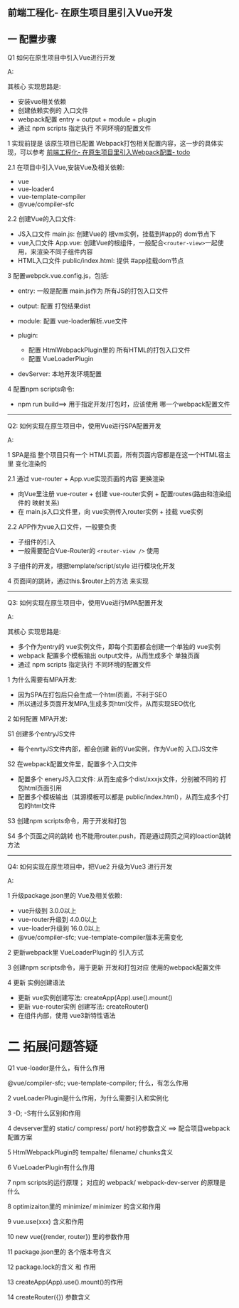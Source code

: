 ## 前端工程化- 在原生项目里引入Vue开发


## 一 配置步骤

Q1 如何在原生项目中引入Vue进行开发

A: </br>

其核心 实现思路是: 
  - 安装vue相关依赖
  - 创建依赖实例的 入口文件
  - webpack配置 entry + output + module + plugin
  - 通过 npm scripts 指定执行 不同环境的配置文件


1 实现前提是 该原生项目已配置 Webpack打包相关配置内容，这一步的具体实现，可以参考 [前端工程化- 在原生项目里引入Webpack配置- todo](todo)

2.1 在项目中引入Vue,安装Vue及相关依赖:
  - vue
  - vue-loader4
  - vue-template-compiler
  - @vue/compiler-sfc

2.2 创建Vue的入口文件: 
  - JS入口文件 main.js:  创建Vue的 根vm实例，挂载到#app的 dom节点下
  - vue入口文件 App.vue: 创建Vue的根组件，一般配合`<router-view>`一起使用，来渲染不同子组件内容
  - HTML入口文件 public/index.html: 提供 #app挂载dom节点

3 配置webpck.vue.config.js，包括:
  - entry:  一般是配置 main.js作为 所有JS的打包入口文件
  - output: 配置 打包结果dist
  - module: 配置 vue-loader解析.vue文件
  - plugin: 
    - 配置 HtmlWebpackPlugin里的 所有HTML的打包入口文件
    - 配置 VueLoaderPlugin

  - devServer: 本地开发环境配置

4 配置npm scripts命令:
  - npm run build==> 用于指定开发/打包时，应该使用 哪一个webpack配置文件


--------------------------------------------------------------------
Q2: 如何实现在原生项目中，使用Vue进行SPA配置开发

A: <br/>

1 SPA是指 整个项目只有一个 HTML页面，所有页面内容都是在这一个HTML宿主里 变化渲染的

2.1 通过 vue-router + App.vue实现页面的内容 更换渲染
  - 向Vue里注册 vue-router + 创建 vue-router实例 + 配置routes(路由和渲染组件的 映射关系)
  - 在 main.js入口文件里，向 vue实例传入router实例 + 挂载 vue实例

2.2 APP作为vue入口文件，一般要负责
  - 子组件的引入
  - 一般需要配合Vue-Router的 `<router-view />` 使用

3 子组件的开发，根据template/script/style 进行模块化开发

4 页面间的跳转，通过this.$router上的方法 来实现


------------------------------------------------------------------------
Q3: 如何实现在原生项目中，使用Vue进行MPA配置开发

A: <br/>

其核心 实现思路是: 
  - 多个作为entry的 vue实例文件，即每个页面都会创建一个单独的 vue实例
  - webpack 配置多个模板输出 output文件，从而生成多个 单独页面
  - 通过 npm scripts 指定执行 不同环境的配置文件


1 为什么需要有MPA开发:
  - 因为SPA在打包后只会生成一个html页面，不利于SEO
  - 所以通过多页面开发MPA,生成多页html文件，从而实现SEO优化

2 如何配置 MPA开发:
  
S1 创建多个entryJS文件
  - 每个enrtyJS文件内部，都会创建 新的Vue实例，作为Vue的 入口JS文件

S2 在webpack配置文件里，配置多个入口文件
  - 配置多个 eneryJS入口文件: 从而生成多个dist/xxxjs文件，分别被不同的 打包html页面引用
  - 配置多个模板输出（其源模板可以都是 public/index.html），从而生成多个打包的html文件

S3 创建npm scripts命令，用于开发和打包

S4 多个页面之间的跳转 也不能用router.push，而是通过网页之间的loaction跳转方法
 

------------------------------------------------------------------------
Q4: 如何实现在原生项目中，把Vue2 升级为Vue3 进行开发

A: <br/>

1 升级package.json里的 Vue及相关依赖:
  - vue升级到 3.0.0以上
  - vue-router升级到 4.0.0以上
  - vue-loader升级到 16.0.0以上
  - @vue/compiler-sfc; vue-template-compiler版本无需变化

2 更新webpack里 VueLoaderPlugin的 引入方式

3 创建npm scripts命令，用于更新 开发和打包对应 使用的webpack配置文件

4 更新 实例创建语法
  - 更新 vue实例创建写法: createApp(App).use().mount()
  - 更新 vue-router实例 创建写法: createRouter()
  - 在组件内部，使用 vue3新特性语法


# 二 拓展问题答疑

Q1 vue-loader是什么，有什么作用






@vue/compiler-sfc; vue-template-compiler; 什么，有怎么作用












2 vueLoaderPlugin是什么作用，为什么需要引入和实例化

3 -D; -S有什么区别和作用

4 devserver里的 static/ compress/ port/ hot的参数含义 ==> 配合项目webpack配置方案

5 HtmlWebpackPlugin的 tempalte/ filename/ chunks含义

6 VueLoaderPlugin有什么作用

7 npm scripts的运行原理； 对应的 webpack/ webpack-dev-server 的原理是什么

8 optimizaiton里的 minimize/ minimizer 的含义和作用

9 vue.use(xxx) 含义和作用

10 new vue({render, router}) 里的参数作用

11 package.json里的 各个版本号含义

12 package.lock的含义 和 作用

13 createApp(App).use().mount()的作用

14 createRouter({}) 参数含义